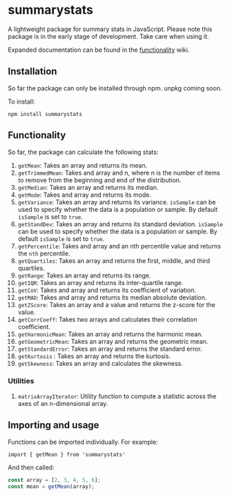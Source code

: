 # summarystats

A lightweight package for summary stats in JavaScript. Please note this package is in the early stage of development. Take care when using it.

Expanded documentation can be found in the [functionality](https://github.com/cudemans/summarystats/wiki/Functionality) wiki.

## Installation

So far the package can only be installed through npm. unpkg coming soon.

To install:

`npm install summarystats`

## Functionality

So far, the package can calculate the following stats:

1. `getMean`: Takes an array and returns its mean.
2. `getTrimmedMean`: Takes and array and n, where n is the number of items to remove from the beginning and end of the distribution.
3. `getMedian`: Takes an array and returns its median.
4. `getMode`: Takes and array and returns its mode.
5. `getVariance`: Takes an array and returns its variance. `isSample` can be used to specify whether the data is a population or sample. By default `isSample` is set to `true`.
6. `getStandDev`: Takes an array and returns its standard deviation. `isSample` can be used to specify whether the data is a population or sample. By default `isSample` is set to `true`.
7. `getPercentile`: Takes and array and an nth percentile value and returns the `nth` percentile.
8. `getQuartiles`: Takes an array and returns the first, middle, and third quartiles.
9. `getRange`: Takes an array and returns its range.
10. `getIQR`: Takes an array and returns its inter-quartile range.
11. `getCoV`: Takes and array and returns its coefficient of variation.
12. `getMAD`: Takes and array and returns its median absolute deviation.
13. `getZScore`: Takes an array and a value and returns the z-score for the value.
14. `getCorrCoeff`: Takes two arrays and calculates their correlation coefficient.
15. `getHarmonicMean`: Takes an array and returns the harmonic mean.
16. `getGeometricMean`: Takes an array and returns the geometric mean.
17. `getStandardError`: Takes an array and returns the standard error.
18. `getKurtosis` : Takes an array and returns the kurtosis.
19. `getSkewness`: Takes an array and calculates the skewness.

### Utilities

1. `matrixArrayIterator`: Utility function to compute a statistic across the axes of an n-dimensional array.

## Importing and usage

Functions can be imported individually. For example:

`import { getMean } from 'summarystats'`

And then called:

```js
const array = [2, 3, 4, 5, 6];
const mean = getMean(array);
```
